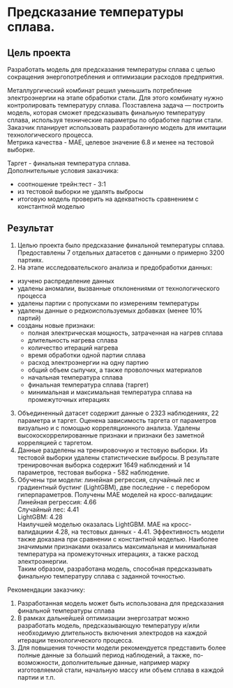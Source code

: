 # Предсказание температуры сплава.
## Цель проекта
Разработать модель для предсказания температуры сплава с целью сокращения энергопотребления и оптимизации расходов предприятия.  

Металлургический комбинат решил уменьшить потребление электроэнергии на этапе обработки стали. Для этого комбинату нужно контролировать температуру сплава. Позставлена задача — построить модель, которая сможет предсказывать финальную температуру сплава, используя технические параметры по обработке партии стали.  Заказчик планирует использовать разработанную модель для имитации технологического процесса.  
Метрика качества - MAE, целевое значение 6.8 и менее на тестовой выборке.  

Таргет - финальная температура сплава.  
Дополнительные условия заказчика:
* соотношение трейн:тест - 3:1
* из тестовой выборки не удалять выбросы
* итоговую модель проверить на адекватность сравнением с константной моделью

## Результат 
1. Целью проекта было предсказание финальной температуры сплава. Предоставлены 7 отдельных датасетов с данными о примерно 3200 партиях.
2. На этапе исследовательского анализа и предобработки данных:
* изучено распределение данных
* удалены аномалии, вызванные отклонениями от технологического процесса
* удалены партии с пропусками по измерениям температуры
* удалены данные о редкоиспользуемых добавках (менее 10% партий)
* созданы новые признаки:
    * полная электрическая мощность, затраченная на нагрев сплава
    * длительность нагрева сплава
    * количество итераций нагрева
    * время обработки одной партии сплава
    * расход электроэнергии на одну партию
    * общий объем сыпучих, а также проволочных материалов
    * начальная температура сплава
    * финальная температура сплава (таргет)
    * минимальная и максимальная температура сплава на промежуточных итерациях
3. Объединенный датасет содержит данные о 2323 наблюдениях, 22 параметра и таргет. Оценена зависимость таргета от параметров визуально и с помощью корреляционного анализа. Удалены высокоскоррелированные признаки и признаки без заметной корреляцией с таргетом.
4. Данные разделены на тренировочную и тестовую выборки. Из тестовой выборки удалены статистические выбросы. В результате тренировочная выборка содержит 1649 наблюдений и 14 параметров, тестовая выборка - 582 наблюдение. 
5. Обучены три модели: линейная регрессия, случайный лес и градиентный бустинг (LightGBM), две последние - с перебором гиперпараметров. Получены МАЕ моделей на кросс-валидации:  
Линейная регрессия: 4.66  
Случайный лес: 4.41  
LightGBM: 4.28  
Наилучшей моделью оказалась LightGBM. МАЕ на кросс-валидациии 4.28, на тестовых данных - 4.41. Эффективность модели также доказана при сравнении с константной моделью. Наиболее значимыми признаками оказались максимальная и минимальная температура на промежуточных итерациях, а также расход электроэнергии.  
Таким образом, разработана модель, способная предсказывать финальную температуру сплава с заданной точностью.

Рекомендации заказчику:
1. Разработанная модель может быть использована для предсказания финальной температуры сплава
2. В рамках дальнейшей оптимизации энергозатрат можно разработать модель, предсказывающую температуру и/или необходимую длительность включения электродов на каждой итерации технологического процесса.
3. Для повышения точности модели рекомендуется представить более полные данные за больший период наблюдений, а также, по-возможности, дополнительные данные, например марку изготовляемой стали, начальную массу или объем сплава в каждой партии и т.п.

